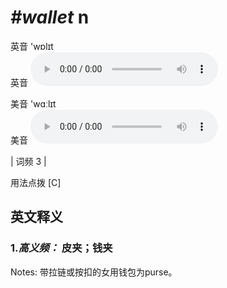 # ***\#wallet*** n
英音 'wɒlɪt  
英音
<audio src="./media/wallet-B.aac" controls="controls"></audio>

美音 'wɑːlɪt  
美音
<audio src="./media/wallet.aac" controls="controls"></audio>



| 词频 3 |  

用法点拨  [C]

英文释义
---
### 1.*高义频：* **皮夹；钱夹**  

Notes: 带拉链或按扣的女用钱包为purse。  

